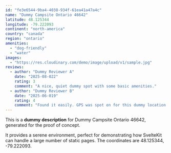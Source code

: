 ```yaml
---
id: "fe3e6544-9ba4-4038-934f-61ea41a47a4c"
name: "Dummy Campsite Ontario 46642"
latitude: 48.125344
longitude: -79.222093
continent: "north-america"
country: "canada"
region: "ontario"
amenities:
  - "dog-friendly"
  - "water"
images:
  - "https://res.cloudinary.com/demo/image/upload/v1/sample.jpg"
reviews:
  - author: "Dummy Reviewer A"
    date: "2025-08-022"
    rating: 3
    comment: "A nice, quiet dummy spot with some basic amenities."
  - author: "Dummy Reviewer B"
    date: "2025-06-019"
    rating: 4
    comment: "Found it easily. GPS was spot on for this dummy location."
---
```


This is a **dummy description** for Dummy Campsite Ontario 46642, generated for the proof of concept.

It provides a serene environment, perfect for demonstrating how SvelteKit can handle a large number of static pages. The coordinates are 48.125344, -79.222093.
